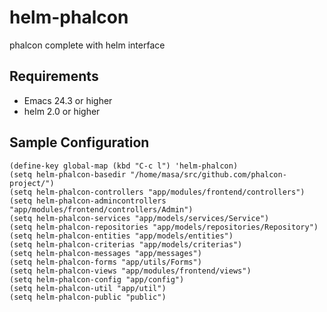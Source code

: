 # helm-phalcon

phalcon complete with helm interface

## Requirements

- Emacs 24.3 or higher
- helm 2.0 or higher

## Sample Configuration

	(define-key global-map (kbd "C-c l") 'helm-phalcon)
	(setq helm-phalcon-basedir "/home/masa/src/github.com/phalcon-project/")
	(setq helm-phalcon-controllers "app/modules/frontend/controllers")
	(setq helm-phalcon-admincontrollers "app/modules/frontend/controllers/Admin")
	(setq helm-phalcon-services "app/models/services/Service")
	(setq helm-phalcon-repositories "app/models/repositories/Repository")
	(setq helm-phalcon-entities "app/models/entities")
	(setq helm-phalcon-criterias "app/models/criterias")
	(setq helm-phalcon-messages "app/messages")
	(setq helm-phalcon-forms "app/utils/Forms")
	(setq helm-phalcon-views "app/modules/frontend/views")
	(setq helm-phalcon-config "app/config")
	(setq helm-phalcon-util "app/util")
	(setq helm-phalcon-public "public")
